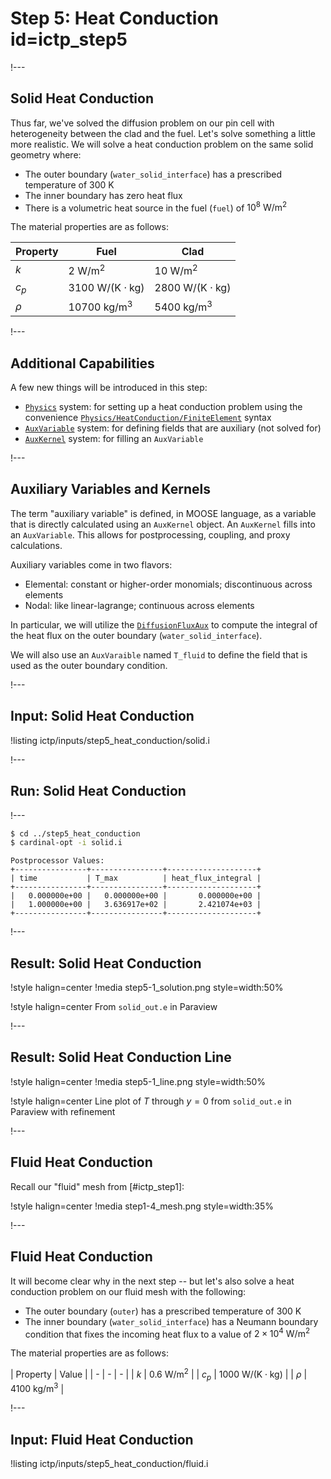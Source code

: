 # Step 5: Heat Conduction id=ictp_step5

!---

## Solid Heat Conduction

Thus far, we've solved the diffusion problem on our pin cell with heterogeneity between the clad and the fuel. Let's solve something a little more realistic. We will solve a heat conduction problem on the same solid geometry where:

- The outer boundary (`water_solid_interface`) has a prescribed temperature of $300$ K
- The inner boundary has zero heat flux
- There is a volumetric heat source in the fuel (`fuel`) of $10^8~\text{W}/\text{m}^2$

The material properties are as follows:

| Property | Fuel | Clad |
| - | - | - |
| $k$ | $2~\text{W}/\text{m}^2$ | $10~\text{W}/\text{m}^2$ |
| $c_p$ | $3100~\text{W}/(\text{K} \cdot \text{kg})$ | $2800~\text{W}/(\text{K} \cdot \text{kg})$ |
| $\rho$ | $10700~\text{kg}/\text{m}^3$ | $5400~\text{kg}/\text{m}^3$ |

!---

## Additional Capabilities

A few new things will be introduced in this step:

- [`Physics`](Physics/index.md) system: for setting up a heat conduction problem using the convenience [`Physics/HeatConduction/FiniteElement`](physics/HeatConductionCG.md) syntax
- [`AuxVariable`](AuxVariables/index.md) system: for defining fields that are auxiliary (not solved for)
- [`AuxKernel`](AuxKernels/index.md) system: for filling an `AuxVariable`

!---

## Auxiliary Variables and Kernels

The term "auxiliary variable" is defined, in MOOSE language, as a variable that is directly calculated using an `AuxKernel` object. An `AuxKernel` fills into an `AuxVariable`. This allows for postprocessing, coupling, and proxy calculations.

Auxiliary variables come in two flavors:

- Elemental: constant or higher-order monomials; discontinuous across elements
- Nodal: like linear-lagrange; continuous across elements

In particular, we will utilize the [`DiffusionFluxAux`](DiffusionFluxAux.md) to compute the integral of the heat flux on the outer boundary (`water_solid_interface`).

We will also use an `AuxVaraible` named `T_fluid` to define the field that is used as the outer boundary condition.

!---

## Input: Solid Heat Conduction

!listing ictp/inputs/step5_heat_conduction/solid.i

!---

## Run: Solid Heat Conduction

!---

```bash
$ cd ../step5_heat_conduction
$ cardinal-opt -i solid.i
```

```
Postprocessor Values:
+----------------+----------------+--------------------+
| time           | T_max          | heat_flux_integral |
+----------------+----------------+--------------------+
|   0.000000e+00 |   0.000000e+00 |       0.000000e+00 |
|   1.000000e+00 |   3.636917e+02 |       2.421074e+03 |
+----------------+----------------+--------------------+
```

!---

## Result: Solid Heat Conduction

!style halign=center
!media step5-1_solution.png style=width:50%

!style halign=center
From `solid_out.e` in Paraview

!---

## Result: Solid Heat Conduction Line

!style halign=center
!media step5-1_line.png style=width:50%

!style halign=center
Line plot of $T$ through $y = 0$ from `solid_out.e` in Paraview with refinement

!---

## Fluid Heat Conduction

Recall our "fluid" mesh from [#ictp_step1]:

!style halign=center
!media step1-4_mesh.png style=width:35%

!---

## Fluid Heat Conduction

It will become clear why in the next step -- but let's also solve a heat conduction problem on our fluid mesh with the following:

- The outer boundary (`outer`) has a prescribed temperature of $300~\text{K}$
- The inner boundary (`water_solid_interface`) has a Neumann boundary condition that fixes the incoming heat flux to a value of $2 \times 10^4~\text{W}/\text{m}^2$

The material properties are as follows:

| Property | Value |
| - | - | - |
| $k$ | $0.6~\text{W}/\text{m}^2$ |
| $c_p$ | $1000~\text{W}/(\text{K} \cdot \text{kg})$ |
| $\rho$ | $4100~\text{kg}/\text{m}^3$ |

!---

## Input: Fluid Heat Conduction

!listing ictp/inputs/step5_heat_conduction/fluid.i
